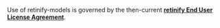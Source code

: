 Use of retinify-models is governed by the then-current [**retinify End User License Agreement**](https://github.com/retinify/retinify-EULA/blob/main/EULA.md).
